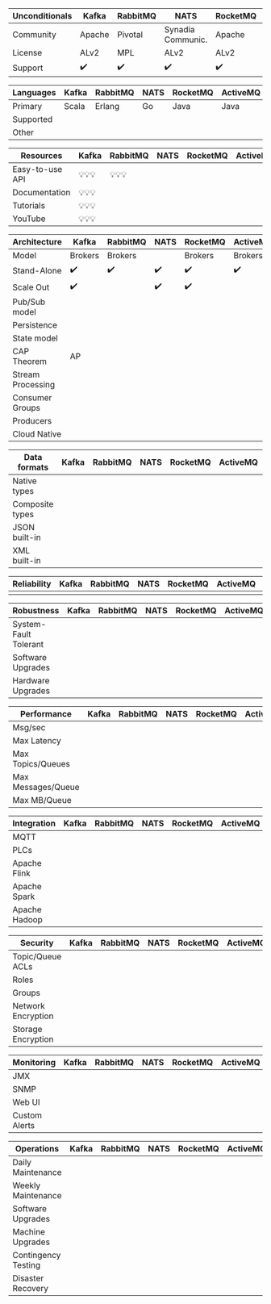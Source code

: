


Unconditionals      | Kafka              | RabbitMQ           | NATS               | RocketMQ           | ActiveMQ           | NSQ                
--------------------|--------------------|--------------------|--------------------|--------------------|--------------------|--------------------
Community           | Apache             | Pivotal            | Synadia Communic.  | Apache             | Apache             | Github
License             | ALv2               | MPL                | ALv2               | ALv2               | ALv2               | MIT
Support             | :heavy_check_mark: | :heavy_check_mark: | :heavy_check_mark: | :heavy_check_mark: | :heavy_check_mark: | :heavy_check_mark: 
                    
Languages           | Kafka              | RabbitMQ           | NATS               | RocketMQ           | ActiveMQ           | NSQ                
--------------------|--------------------|--------------------|--------------------|--------------------|--------------------|--------------------
Primary             | Scala              | Erlang             | Go                 | Java               | Java               | Go
Supported           |                    |                    |                    |                    |                    |
Other               |                    |                    |                    |                    |                    |
                    
Resources           | Kafka              | RabbitMQ           | NATS               | RocketMQ           | ActiveMQ           | NSQ                
--------------------|--------------------|--------------------|--------------------|--------------------|--------------------|--------------------
Easy-to-use API     | :bulb::bulb::bulb: | :bulb::bulb::bulb: |                    |                    |                    |
Documentation       | :bulb::bulb::bulb: |                    |                    |                    |                    |
Tutorials           | :bulb::bulb::bulb: |                    |                    |                    |                    |
YouTube             | :bulb::bulb::bulb: |                    |                    |                    |                    |
                    
Architecture        | Kafka              | RabbitMQ           | NATS               | RocketMQ           | ActiveMQ           | NSQ                
--------------------|--------------------|--------------------|--------------------|--------------------|--------------------|--------------------
Model               | Brokers            | Brokers            |                    | Brokers            | Brokers            |
Stand-Alone         | :heavy_check_mark: | :heavy_check_mark: | :heavy_check_mark: | :heavy_check_mark: | :heavy_check_mark: | :heavy_check_mark: 
Scale Out           | :heavy_check_mark: |                    | :heavy_check_mark: | :heavy_check_mark: |                    |
Pub/Sub model       |                    |                    |                    |                    |                    |                    
Persistence         |                    |                    |                    |                    |                    |                    
State model         |                    |                    |                    |                    |                    |                    
CAP Theorem         | AP                 |                    |                    |                    |                    |                    
Stream Processing   |                    |                    |                    |                    |                    |                    
Consumer Groups     |                    |                    |                    |                    |                    |                    
Producers           |                    |                    |                    |                    |                    |                    
Cloud Native        |                    |                    |                    |                    |                    |                    


Data formats        | Kafka              | RabbitMQ           | NATS               | RocketMQ           | ActiveMQ           | NSQ                
--------------------|--------------------|--------------------|--------------------|--------------------|--------------------|--------------------
Native types        |                    |                    |                    |                    |                    |                    
Composite types     |                    |                    |                    |                    |                    |                    
JSON built-in       |                    |                    |                    |                    |                    |                    
XML built-in        |                    |                    |                    |                    |                    |                    

Reliability         | Kafka              | RabbitMQ           | NATS               | RocketMQ           | ActiveMQ           | NSQ                
--------------------|--------------------|--------------------|--------------------|--------------------|--------------------|--------------------
                    |                    |                    |                    |                    |                    

Robustness          | Kafka              | RabbitMQ           | NATS               | RocketMQ           | ActiveMQ           | NSQ                
--------------------|--------------------|--------------------|--------------------|--------------------|--------------------|--------------------
System-Fault Tolerant|                   |                    |                    |                    |                    |                    
Software Upgrades   |                    |                    |                    |                    |                    |                    
Hardware Upgrades   |                    |                    |                    |                    |                    |                    

Performance         | Kafka              | RabbitMQ           | NATS               | RocketMQ           | ActiveMQ           | NSQ                
--------------------|--------------------|--------------------|--------------------|--------------------|--------------------|--------------------
Msg/sec             |                    |                    |                    |                    |                    |                    
Max Latency         |                    |                    |                    |                    |                    |                    
Max Topics/Queues   |                    |                    |                    |                    |                    |                    
Max Messages/Queue  |                    |                    |                    |                    |                    |                    
Max MB/Queue        |                    |                    |                    |                    |                    |                    

Integration         | Kafka              | RabbitMQ           | NATS               | RocketMQ           | ActiveMQ           | NSQ                
--------------------|--------------------|--------------------|--------------------|--------------------|--------------------|--------------------
MQTT                |                    |                    |                    |                    |                    |                    
PLCs                |                    |                    |                    |                    |                    |                    
Apache Flink        |                    |                    |                    |                    |                    |                    
Apache Spark        |                    |                    |                    |                    |                    |                    
Apache Hadoop       |                    |                    |                    |                    |                    |                    

Security            | Kafka              | RabbitMQ           | NATS               | RocketMQ           | ActiveMQ           | NSQ                
--------------------|--------------------|--------------------|--------------------|--------------------|--------------------|--------------------
Topic/Queue ACLs    |                    |                    |                    |                    |                    |                    
Roles               |                    |                    |                    |                    |                    |                    
Groups              |                    |                    |                    |                    |                    |                    
Network Encryption  |                    |                    |                    |                    |                    |                    
Storage Encryption  |                    |                    |                    |                    |                    |                    

Monitoring          | Kafka              | RabbitMQ           | NATS               | RocketMQ           | ActiveMQ           | NSQ                
--------------------|--------------------|--------------------|--------------------|--------------------|--------------------|--------------------
JMX                 |                    |                    |                    |                    |                    |                    
SNMP                |                    |                    |                    |                    |                    |                    
Web UI              |                    |                    |                    |                    |                    |                    
Custom Alerts       |                    |                    |                    |                    |                    |                    

Operations          | Kafka              | RabbitMQ           | NATS               | RocketMQ           | ActiveMQ           | NSQ                
--------------------|--------------------|--------------------|--------------------|--------------------|--------------------|--------------------
Daily Maintenance   |                    |                    |                    |                    |                    |                    
Weekly Maintenance  |                    |                    |                    |                    |                    |                    
Software Upgrades   |                    |                    |                    |                    |                    |                    
Machine Upgrades    |                    |                    |                    |                    |                    |                    
Contingency Testing |                    |                    |                    |                    |                    |                    
Disaster Recovery   |                    |                    |                    |                    |                    |                    
